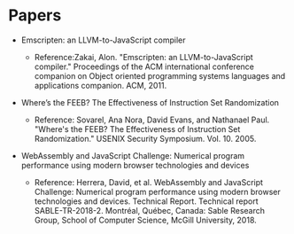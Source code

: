 
# Papers


* Emscripten: an LLVM-to-JavaScript compiler
  * Reference:Zakai, Alon. "Emscripten: an LLVM-to-JavaScript compiler." Proceedings of the ACM international conference companion on Object oriented programming systems languages and applications companion. ACM, 2011.

* Where’s the FEEB? The Effectiveness of Instruction Set Randomization
  * Reference: Sovarel, Ana Nora, David Evans, and Nathanael Paul. "Where's the FEEB? The Effectiveness of Instruction Set Randomization." USENIX Security Symposium. Vol. 10. 2005.

* WebAssembly and JavaScript Challenge: Numerical program performance using modern browser technologies and devices
  * Reference: Herrera, David, et al. WebAssembly and JavaScript Challenge: Numerical program performance using modern browser technologies and devices. Technical Report. Technical report SABLE-TR-2018-2. Montréal, Québec, Canada: Sable Research Group, School of Computer Science, McGill University, 2018.
  
  
 
